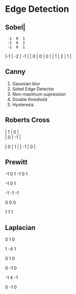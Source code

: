 # Edge Detection

## Sobel|
```
 -1  0  1
 -2  0  2
 -1  0  1
```
 

 |-1 | -2 | -1 |
 | 0 | 0 | 0 |
 | 1 | 2 | 1 |
  
## Canny
1. Gaussian blur
2. Sobel Edge Detector
3. Non-maximum supression
4. Double threshold
5. Hysteresis


## Roberts Cross
 | 1 | 0 |  
 | 0 | -1 |
  
| 0 | 1 |
| -1 | 0 |

## Prewitt
 -1  0  1
 -1  0  1
 
 -1  0  1
 

 -1 -1 -1
 
  0  0  0
  
  1  1  1
 
## Laplacian
  0  1  0
  
  1 -4  1
  
  0  1  0
  

  0 -1  0
  
 -1  4 -1
 
  0 -1  0




